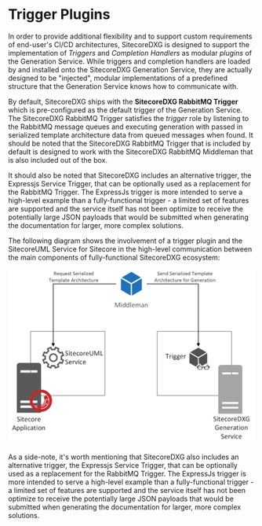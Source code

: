 # Trigger Plugins

In order to provide additional flexibility and to support custom requirements of end-user's CI/CD architectures, SitecoreDXG is designed to support the implementation of _Triggers_ and _Completion Handlers_ as modular _plugins_ of the Generation Service. While triggers and completion handlers are loaded by and installed onto the SitecoreDXG Generation Service, they are actually designed to be "injected", modular implementations of a predefined structure that the Generation Service knows how to communicate with.

By default, SitecoreDXG ships with the **SitecoreDXG RabbitMQ Trigger** which is pre-configured as the default trigger of the Generation Service. The SitecoreDXG RabbitMQ Trigger satisfies the _trigger_ role by listening to the RabbitMQ message queues and executing generation with passed in serialized template architecture data from queued messages when found. It should be noted that the SitecoreDXG RabbitMQ Trigger that is included by default is designed to work with the SitecoreDXG RabbitMQ Middleman that is also included out of the box.

It should also be noted that SitecoreDXG includes an alternative trigger, the Expressjs Service Trigger, that can be optionally used as a replacement for the RabbitMQ Trigger. The ExpressJs trigger is more intended to serve a high-level example than a fully-functional trigger - a limited set of features are supported and the service itself has not been optimize to receive the potentially large JSON payloads that would be submitted when generating the documentation for larger, more complex solutions.

The following diagram shows the involvement of a trigger plugin and the SitecoreUML Service for Sitecore in the high-level communication between the main components of fully-functional SitecoreDXG ecosystem: 

![](/assets/SitecoreDXG_Components_TriggerSerializerCommunication.png)

As a side-note, it's worth mentioning that SitecoreDXG also includes an alternative trigger, the Expressjs Service Trigger, that can be optionally used as a replacement for the RabbitMQ Trigger. The ExpressJs trigger is more intended to serve a high-level example than a fully-functional trigger - a limited set of features are supported and the service itself has not been optimize to receive the potentially large JSON payloads that would be submitted when generating the documentation for larger, more complex solutions.

